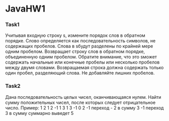 # JavaHW1

### Task1
Учитывая входную строку s, измените порядок слов в обратном порядке.
Слово определяется как последовательность символов, не содержащих пробелов. Слова в sбудут разделены по крайней мере одним пробелом.
Возвращает строку слов в обратном порядке, объединенную одним пробелом.
Обратите внимание, что это sможет содержать начальные или конечные пробелы или несколько пробелов между двумя словами.
Возвращаемая строка должна содержать только один пробел, разделяющий слова. Не добавляйте лишних пробелов.


### Task2
Дана последовательность целых чисел, оканчивающаяся нулем. Найти сумму положительных чисел, после которых следует отрицательное число.
Пример: 1 2 1 2 -1 1 3 1 3 -1 0
2 -1 переход - 2 в сумму
3 -1 переход 3 в сумму
суммарно выведет 5
